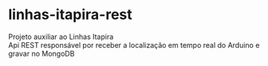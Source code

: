 # linhas-itapira-rest

Projeto auxiliar ao Linhas Itapira
<br>
Api REST responsável por receber a localização em tempo real do Arduino e gravar no MongoDB
